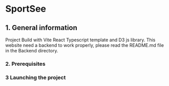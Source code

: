 # SportSee

## 1. General information

Project Build with Vite React Typescript template and D3 js library.
This website need a backend to work properly, please read the README.md file in the Backend directory.

### 2. Prerequisites


### 3 Launching the project





